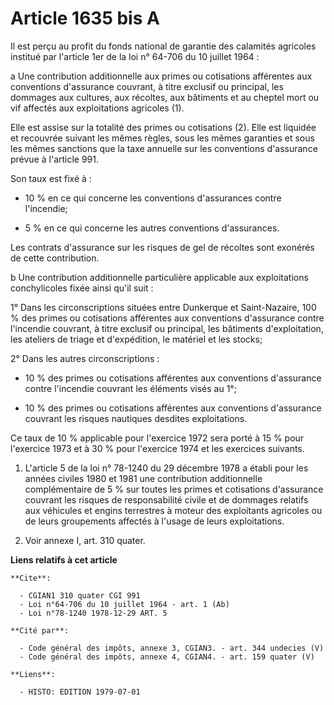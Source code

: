 # Article 1635 bis A

Il est perçu au profit du fonds national de garantie des calamités agricoles institué par l'article 1er de la loi n° 64-706
du 10 juillet 1964 :

a  Une contribution additionnelle aux primes ou cotisations afférentes aux conventions d'assurance couvrant, à titre exclusif
ou principal, les dommages aux cultures, aux récoltes, aux bâtiments et au cheptel mort ou vif affectés aux exploitations
agricoles (1).

Elle est assise sur la totalité des primes ou cotisations (2). Elle est liquidée et recouvrée suivant les mêmes règles, sous
les mêmes garanties et sous les mêmes sanctions que la taxe annuelle sur les conventions d'assurance prévue à l'article 991.

Son taux est fixé à :

- 10 % en ce qui concerne les conventions d'assurances contre l'incendie;

- 5 % en ce qui concerne les autres conventions d'assurances.

Les contrats d'assurance sur les risques de gel de récoltes sont exonérés de cette contribution.

b  Une contribution additionnelle particulière applicable aux exploitations conchylicoles fixée ainsi qu'il suit :

1° Dans les circonscriptions situées entre Dunkerque et Saint-Nazaire, 100 % des primes ou cotisations afférentes aux
conventions d'assurance contre l'incendie couvrant, à titre exclusif ou principal, les bâtiments d'exploitation, les ateliers
de triage et d'expédition, le matériel et les stocks;

2° Dans les autres circonscriptions :

- 10 % des primes ou cotisations afférentes aux conventions d'assurance contre l'incendie couvrant les éléments visés au 1°;

- 10 % des primes ou cotisations afférentes aux conventions d'assurance couvrant les risques nautiques desdites
exploitations.

Ce taux de 10 % applicable pour l'exercice 1972 sera porté à 15 % pour l'exercice 1973 et à 30 % pour l'exercice 1974 et les
exercices suivants.

1)  L'article 5 de la loi n° 78-1240 du 29 décembre 1978 a établi pour les années civiles 1980 et 1981 une contribution
additionnelle complémentaire de 5 % sur toutes les primes et cotisations d'assurance couvrant les risques de responsabilité
civile et de dommages relatifs aux véhicules et engins terrestres à moteur des exploitants agricoles ou de leurs groupements
affectés à l'usage de leurs exploitations.

2)  Voir annexe I, art. 310 quater.

**Liens relatifs à cet article**

	**Cite**:

	  - CGIAN1 310 quater CGI 991
	  - Loi n°64-706 du 10 juillet 1964 - art. 1 (Ab)
	  - Loi n°78-1240 1978-12-29 ART. 5

	**Cité par**:

	  - Code général des impôts, annexe 3, CGIAN3. - art. 344 undecies (V)
	  - Code général des impôts, annexe 4, CGIAN4. - art. 159 quater (V)

	**Liens**:

	  - HISTO: EDITION 1979-07-01
